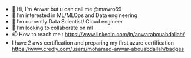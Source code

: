 - 👋 Hi, I’m Anwar but u can call me @mawro69
- 👀 I’m interested in ML/MLOps and Data engineering
- 🌱 I’m currently Data Scientist/ Cloud engineer
- 💞️ I’m looking to collaborate on ml
- 📫 How to reach me : https://www.linkedin.com/in/anwarabouabdallah/
- I have 2 aws certification and preparing my first azure certification https://www.credly.com/users/mohamed-anwar-abouabdallah/badges
 

<!---
mawro69/mawro69 is a ✨ special ✨ repository because its `README.md` (this file) appears on your GitHub profile.
You can click the Preview link to take a look at your changes.
--->
